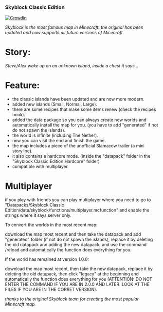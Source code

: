 ### Skyblock Classic Edition

[![Crowdin](https://badges.crowdin.net/skyblock-classic-edition/localized.svg)](https://crowdin.com/project/skyblock-classic-edition)

_Skyblock is the most famous map in Minecraft. the original has been updated and now supports all future versions of Minecraft._

# Story:

_Steve/Alex wake up on an unknown island, inside a chest it says..._

# Feature:

- the classic islands have been updated and are now more modern.
- added new islands (Small, Normal, Large).
- there are some recipes that make some items renew (check the recipes book).
- added the data package so you can always create new worlds and automatically install the map for you. (you have to add "generated" if not do not spawn the islands).
- the world is infinite (including The Nether).
- now you can visit the end and finish the game.
- the map includes a piece of the unofficial Slamacow trailer (a mini storyline).
- it also contains a hardcore mode. (inside the "datapack" folder in the "Skyblock Classic Edition Hardcore" folder)
- compatible with multiplayer.

# Multiplayer

if you play with friends you can play multiplayer where you need to go to "Datapacks/Skyblock Classic Edition/data/skyblock/functions/multiplayer.mcfunction" and enable the strings where it says server only.
 

To convert the worlds in the most recent map:

download the map most recent and then take the datapack and add "generated" folder (if not do not spawn the islands),
replace it by deleting the old datapack and adding the new datapack,
and use the command /reload and automatically the function does everything for you.
 

If the world has remained at version 1.0.0:

download the map most recent,
then take the new datapack,
replace it by deleting the old datapack,
then click "legacy" at the beginning and automatically the function does everything for you (ATTENTION: DO NOT ENTER THE COMMAND IF YOU ARE IN 2.0.0 AND LATER. LOOK AT THE FILES IF YOU ARE IN THE CORRET VERSION).


_thanks to the original Skyblock team for creating the most popular Minecraft map._
